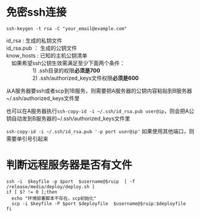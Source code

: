 # 免密ssh连接

`ssh-keygen -t rsa -C "your_email@example.com"`

id_rsa : 生成的私钥文件  
id_rsa.pub ： 生成的公钥文件   
know_hosts : 已知的主机公钥清单   
　如果希望ssh公钥生效需满足至少下面两个条件：   
　　　　　1) .ssh目录的权限**必须是700**   
　　　　　2) .ssh/authorized_keys文件权限**必须是600**  

从A服务器要ssh或者scp到1B服务，则需要把A服务器的公钥内容粘贴到B服务器~/.ssh/authorized_keys文件里

也可以在A服务器执行`ssh-copy-id -i ~/.ssh/id_rsa.pub user@ip`，则会把A公钥自动发到B服务器的~/.ssh/authorized_keys文件里

`ssh-copy-id -i ~/.ssh/id_rsa.pub '-p port user@ip'` 如果使用其他端口，则需要单引号引起来

# 判断远程服务器是否有文件

```
ssh -i  $keyfile -p $port  $username@$ruip  [ -f /release/media/deploy/deploy.sh ]
if [ $? != 0 ];then
  echo "环境部署脚本不存在，scp初始化"
  scp -i $keyfile -P $port $deployfile  $username@$ruip:$deployfile
fi
```